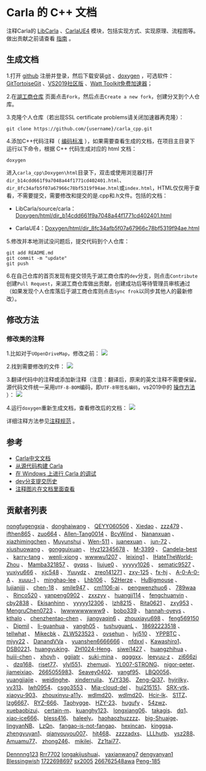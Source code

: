 ﻿# Carla 的 C++ 文档
注释Carla的 [LibCarla](https://github.com/OpenHUTB/carla_cpp/tree/dev/LibCarla/source/carla) 、[CarlaUE4](https://github.com/OpenHUTB/carla_cpp/tree/dev/Unreal/CarlaUE4/Plugins/Carla/Source/Carla) 模块，包括实现方式、实现原理、流程图等。做出贡献之前请查看 [指南](https://github.com/OpenHUTB/PFC/blob/main/CONTRIBUTING.md) 。

## 生成文档
1.打开 [github](https://github.com/) 注册并登录，然后下载安装[git](https://git-scm.com/downloads)  、[doxygen](https://www.doxygen.nl/download.html) ，可选软件：[GitTortoiseGit](https://tortoisegit.org/download/) 、[VS2019社区版](https://visualstudio.microsoft.com/zh-hans/vs/older-downloads/) 、[Watt Toolkit免费加速器](https://steampp.net/)；

2.在[湖工商仓库](https://github.com/OpenHUTB/carla_cpp) 页面点击`Fork`，然后点击`Create a new fork`，创建分叉到个人仓库。

3.克隆个人仓库（若出现SSL certificate problems请关闭加速器再克隆）：
```shell
git clone https://github.com/{username}/carla_cpp.git
```

4.添加C++代码注释（ [编码标准](https://openhutb.github.io/carla_doc/cont_coding_standard/#c++) ），如果需要查看生成的文档，在项目主目录下运行以下命令，根据 C++ 代码生成对应的 html 文档：
```shell script
doxygen
```
进入`carla_cpp\Doxygen\html`目录下，双击或使用浏览器打开`dir_b14cdd661f9a7048a44f1771cd402401.html`、`dir_8fc34afb5f07a67966c78bf5319f94ae.html`或`index.html`，HTML仅仅用于查看，不需要提交，需要修改和提交的是.cpp和.h文件。包括的文档：
- LibCarla/source/carla：[Doxygen/html/dir_b14cdd661f9a7048a44f1771cd402401.html](https://openhutb.github.io/carla_cpp/dir_b14cdd661f9a7048a44f1771cd402401.html) 

- CarlaUE4：[Doxygen/html/dir_8fc34afb5f07a67966c78bf5319f94ae.html](https://openhutb.github.io/carla_cpp/dir_8fc34afb5f07a67966c78bf5319f94ae.html) 

5.修改并本地测试没问题后，提交代码到个人仓库：
```shell script
git add README.md
git commit -m "update"
git push
```

6.在自己仓库的首页发现有提交领先于湖工商仓库的`dev`分支，则点击`Contribute`创建`Pull Request`，来湖工商仓库做出贡献，创建成功后等待管理员审核通过（如果发现个人仓库落后于湖工商仓库则点击`Sync frok`以同步其他人的最新修改）。

## 修改方法
### 修改类的注释
1.比如对于`UOpenDriveMap`，修改之前：
![](./img/class_annotated.jpg)

2.找到需要修改的文件：
![](./img/header_path.jpg)

3.翻译代码中的注释或添加新注释（注意：翻译后，原来的英文注释不需要保留。源代码文件统一采用`UTF-8-BOM`编码，即`UTF-8带签名编码`，vs2019中的 [操作方法](https://www.cnblogs.com/leokale-zz/p/11423953.html) ）：
![](./img/update_annotated.jpg)

4.运行`doxygen`重新生成文档，查看修改后的文档：
![](./img/result.jpg)

详细注释方法参见[注释规范](./specification.md) 。


<!--
## 新建开发分支
直接创建一个空白的分支，而是像普通的分支一样把原分支的内容拷贝过来：
```shell
git checkout --orphan dev
```
还需要手动删除孤立分支中的内容：
```shell
git rm -rf .
```
-->

## 参考

- [Carla中文文档](https://openhutb.github.io/carla_doc/)
- [从源代码构建 Carla](https://openhutb.github.io/carla_doc/build_carla/)
- [在 Windows 上进行 Carla 的调试](https://openhutb.github.io/carla_doc/tuto_D_windows_debug/#cpp_client_debug)
- [dev分支提交历史](https://github.com/carla-simulator/carla/commits/dev/)
- [注释图片在文档里面查看](https://blog.csdn.net/qq_33154343/article/details/102809510)


## 贡献者列表
[nongfugengxia](https://github.com/nongfugengxia) 、[donghaiwang](https://github.com/donghaiwang) 、
[QEYY060506](https://github.com/QEYY060506) 、[Xiedao](https://github.com/Xiedao) 、[zzz479](https://github.com/zzz479) 、[ifthen865](https://github.com/ifthen865) 、[zuo664](https://github.com/zuo664) 、[Allen-Tang0014](https://github.com/Allen-Tang0014) 、[BcyWind](https://github.com/BcyWind) 、
[Nananxuan](https://github.com/Nananxuan) 、[xiazhimingchen](https://github.com/xiazhimingchen) 、[Muyunshui](https://github.com/Muyunshui) 、[Wen-511](https://github.com/Wen-511) 、[juanexuan](https://github.com/juanexuan) 、
[jun-72](https://github.com/jun-72) 、
[xiushuowang](https://github.com/xiushuowang) 、
[gongguixuan](https://github.com/gongguixuan) 、 [Hyz12345678](https://github.com/Hyz12345678) 、
[M-3399](https://github.com/M-3399) 、
[Candela-best](https://github.com/Candela-best) 、
[karry-tang](https://github.com/karry-tang) 、
[wenli-xiong](https://github.com/wenli-xiong) 、[wwwwu1207](https://github.com/wwwwu1207) 、
[leixing1](https://github.com/leixing1) 、
[IHateTheWorld-Zhou](https://github.com/IHateTheWorld-Zhou) 、
[Mamba321857](https://github.com/Mamba321857) 、
[gyqss](https://github.com/gyqss) 、
[liujue0](https://github.com/liujue0) 、
[yyyyy1026](https://github.com/yyyyy1026) 、
[sematic9527](https://github.com/sematic9527) 、
[yuxiyu666](https://github.com/yuxiyu666) 、
[xjc548](https://github.com/xjc548) 、
[Yuuydz](https://github.com/Yuuydz) 、
[zreo141271](https://github.com/zero141271) 、[zxy-125](https://github.com/zxy-125) 、[fx-hj](https://github.com/fx-hj) 、
[A-0-A-0-A](https://github.com/A-0-A-0-A) 、
[xuuu-1](https://github.com/xuuu-1) 、
[minghao-lee](https://github.com/minghao-lee) 、
[Lhb106](https://github.com/Lhb106) 、
[52Herze](https://github.com/52Herze) 、 
[HuBigmouse](https://github.com/HuBigmouse) 、
[lujianjjjj](https://github.com/lujianjjjj) 、
[chen-18](https://github.com/18-chen) 、
[smile947](https://github.com/smile947) 、
[cm1106-ai](https://github.com/cm1106-ai) 、
[pengwenzhuo6](https://github.com/pengwenzhuo6) 、
[789waa](https://github.com/789waa) 、
[Rinco520](https://github.com/Rinco520) 、[yanpeng0902](https://github.com/yanpeng0902) 、
[zxxzyy](https://github.com/zxxzyy) 、
[huangjj114](https://github.com/huangjj114) 、
[fengchuanyin](https://github.com/fengchuanyin) 、
[cby2838](https://github.com/cby2838) 、
[Ekisanhinn](https://github.com/ekisannhinn) 、
[yyyyy12306](https://github.com/yyyyy12306) 、
[lzh8215](https://github.com/lzh8215) 、
[Rita0621](https://github.com/Rita0621) 、
[zxy953](https://github.com/zxy953) 、
[MengruChen0723](https://github.com/MengruChen0723) 、
[lwwwwwwwww9](https://github.com/lwwwwwwwww9) 、
[bobo339](https://github.com/bobo339) 、
[hannah-oyeys](https://github.com/hannah-oyeys) 、
[kthalo](https://github.com/kthalo) 、
[chenzhentao-chen](https://github.com/chenzhentao-chen) 、
[jiangyaqin6](https://github.com/jiangyaqin6) 、
[zhouxiayu698](https://github.com/zhouxiayu698) 、
[feng569150](https://github.com/feng569150) 、
[Dipmil](https://github.com/Dipmil) 、
[li-guanhua](https://github.com/li-guanhua) 、
[yangh05](https://github.com/yangh05) 、
[tushuguanL](https://github.com/tushuguanL) 、
[18692223518](https://github.com/18692223518) 、
[tellwhat](https://https://github.com/tellwhat) 、
[Mikecbk](https://https://github.com/Mikecbk) 、[ZLW523523](https://github.com/ZLW523523) 、
[ovsehun](https://https://github.com/ovsehun) 、
[lyj510](https://github.com/lyj510/carla_cpp) 、
[YPPBTC](https://github.com/YPPBTC) 、[mjyy22](https://github.com/mjyy22) 、
[DanandVVa](https://github.com/DanandVVa/carla_cpp.git) 、
[yuanshen6666666](https://github.com/yuanshen6666666/carla_cpp.git) 、
[nfdxxl](https://github.com/nfdxxl) 、[Kawashiro1](https://github.com/Kawashiro1)、
[DSB0221](https://github.com/DSB0221)、[huangyuking](https://github.com/huangyuking)、
[ZH1024-Heng](https://github.com/ZH1024-Heng)、
[siwei1427](https://github.com/siwei1427) 、
[huangzhihua](https://github.com/bbbelieve) 、
[huiii-chen](https://github.com/huiii-chen) 、
[xhoyh](https://github.com/xhoyh) 、
[ggiiatr](https://github.com/ggiiatr) 、
[suki-mina](https://github.com/suki-mina) 、
[qqggxx](https://github.com/qqggxx)、
[leeyuu-z](http://github.com/leeyuu-z) 、
[zi666zi](http://github.com/zi666zi) 、
[dzq168](https://github.com/dzq168)、
[riset77](https://github.com/riset77)、
[ylyl551](https://github.com/yly551)、
[zhemuqi](https://github.com/zhemuqi)、
[YL007-STRONG](https://github.com/YL007-STRONG)、
[nigor-peter](https://github.com/nigor-peter)、
[jiameixiao](https://github.com/jiameixiao)、
[2665055983](https://github.com/2665055983)、
[Seavey0402](https://github.com/Seavey0402)、 
[yangf95](https://github.com/yangf95)、
[LBQ0056](https://github.com/LBQ0056)、
[yuangjiajie](https://github.com/yuangjiajie) 、
[weidinghe](https://github.com/weidinghe)、
[xinderruila](https://github.com/xinderruila)、
[YJY336](https://github.com/YJY336)、
[Zeng-Qi37](https://github.com/Zeng-Qi37)、[hyjrilky](https://github.com/hyjrilky)、
[vv313](https://github.com/vv313)、
[lwh0954](https://github.com/lwh0954)、
[csgo3553](https://github.com/csgo3553) 、
[Mia-cloud-del](https://github.com/Mia-cloud-del) 、
[hui215151](https://github.com/hui215151)、
[SRX-ytk](https://github.com/SRX-ytk)、
[xiaoyu-903](https://github.come/xiaoyu-903)、
[zhouxinyu-a11y](https://github.come/zhouxinyu-a11y)、
[wdlmd20](https://github.com/wdlmd20)、
[wdlmd20](https://github.com/wdlmd20)、
[Hcir-lk](https://github.com/Hcir-lk)、
[S1TZ](https://github.com/S1TZ)、
[lzg6667](https://github.com/lzg6667)、
[RYZ-666](https://github.com/RYZ-666)、
[Taohygge](https://github.com/Taohygge)、
[HZY-23](https://github.com/HZY-23)、
[hugufy](https://github.com/hugufy) 、
[54zwz](https://github.com/54zwz)、
[xuebaobizui](https://github.com/xuebaobizui)、
[certain-m](https://github.com/caerain-m)、
[kuanghy123](https://github.com/kuanghy123)、
[longxiang06](https://github.com/longxiang06)、
[takagis](https://github.com/takagis)、
[dq1](https://github.com/dq1)、
[xiao-ice666](https://github.com/xiao-ice666)、
[bless416](https://github.com/bless416)、
[haleely](https://github.com/haleely)。
[haohaozhuzzzz](https://github.com/haohaozhuzzzz)、
[big-Shuaige](https://github.com/big-Shuaige)、
[lingyanNB](https://github.com/lingyanNB)、
[LzQn](https://github.com/LzQn)、
[fangao-is-not-fangao](https://github.com/fangao-is-not-fangao)、
[hexincan](https://github.com/hexincan)、
[kinggsa](https://github.com/kinggsa)、
[zhengyuyan1](https://github.com/zhengyuyan1)、
[qianyouyou007](https://github.com/qianyouyou007)、
[hjt468](https://github.com/hjt468/carla_cpp.git)、
[zzzzadxs](https://github.com/zzzzadxs/carla_cpp.git)、
[LLLhutb](https://github.com/LLLhutb/carla_cpp.git)、
[ysz288](https://github.com/ysz288/carla_cpp.git)、
[Amuamu77](https://github.com/Amuamu77/carla_cpp.git)、
[zhong246](https://github.com/zhong246/carla_cpp.git)、
[mikilej](https://github.com/mikilej)、
[Zz1tai77](https://github.com/Zz1tai77/carla_cpp)、

[Dennnng123](https://github.com/Dennnng123)
[Rrr7702](https://github.com/Rrr7702)
[longakijushuai](https://github.com/longkaijushuai/carla_cpp)、
[yaxianwang7](https://github.com/yaxianwang7)
[dengyanyan1](https://github.com/dengyanyan1)
[Blessingwish](https://github.com/Blessingwish)
[1722698697](https://github.com/1722698697/carla_cpp.git)
[sx2005](https://github.com/sx2005)
[266762548awa](https://github.com/266762548awa)
[Peng-185](https://github.com/Peng-185/carla_cpp/tree/dev)